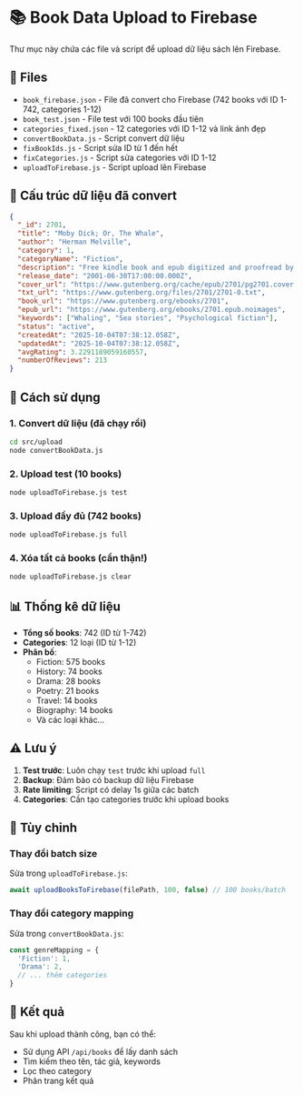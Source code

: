 # 📚 Book Data Upload to Firebase

Thư mục này chứa các file và script để upload dữ liệu sách lên Firebase.

## 📁 Files

- `book_firebase.json` - File đã convert cho Firebase (742 books với ID 1-742, categories 1-12)
- `book_test.json` - File test với 100 books đầu tiên
- `categories_fixed.json` - 12 categories với ID 1-12 và link ảnh đẹp
- `convertBookData.js` - Script convert dữ liệu
- `fixBookIds.js` - Script sửa ID từ 1 đến hết
- `fixCategories.js` - Script sửa categories với ID 1-12
- `uploadToFirebase.js` - Script upload lên Firebase

## 🔄 Cấu trúc dữ liệu đã convert

```json
{
  "_id": 2701,
  "title": "Moby Dick; Or, The Whale",
  "author": "Herman Melville", 
  "category": 1,
  "categoryName": "Fiction",
  "description": "Free kindle book and epub digitized and proofread by volunteers.",
  "release_date": "2001-06-30T17:00:00.000Z",
  "cover_url": "https://www.gutenberg.org/cache/epub/2701/pg2701.cover.medium.jpg",
  "txt_url": "https://www.gutenberg.org/files/2701/2701-0.txt",
  "book_url": "https://www.gutenberg.org/ebooks/2701",
  "epub_url": "https://www.gutenberg.org/ebooks/2701.epub.noimages",
  "keywords": ["Whaling", "Sea stories", "Psychological fiction"],
  "status": "active",
  "createdAt": "2025-10-04T07:38:12.058Z",
  "updatedAt": "2025-10-04T07:38:12.058Z",
  "avgRating": 3.2291189059160557,
  "numberOfReviews": 213
}
```

## 🚀 Cách sử dụng

### 1. Convert dữ liệu (đã chạy rồi)
```bash
cd src/upload
node convertBookData.js
```

### 2. Upload test (10 books)
```bash
node uploadToFirebase.js test
```

### 3. Upload đầy đủ (742 books)
```bash
node uploadToFirebase.js full
```

### 4. Xóa tất cả books (cẩn thận!)
```bash
node uploadToFirebase.js clear
```

## 📊 Thống kê dữ liệu

- **Tổng số books**: 742 (ID từ 1-742)
- **Categories**: 12 loại (ID từ 1-12)
- **Phân bố**:
  - Fiction: 575 books
  - History: 74 books  
  - Drama: 28 books
  - Poetry: 21 books
  - Travel: 14 books
  - Biography: 14 books
  - Và các loại khác...

## ⚠️ Lưu ý

1. **Test trước**: Luôn chạy `test` trước khi upload `full`
2. **Backup**: Đảm bảo có backup dữ liệu Firebase
3. **Rate limiting**: Script có delay 1s giữa các batch
4. **Categories**: Cần tạo categories trước khi upload books

## 🔧 Tùy chỉnh

### Thay đổi batch size
Sửa trong `uploadToFirebase.js`:
```javascript
await uploadBooksToFirebase(filePath, 100, false) // 100 books/batch
```

### Thay đổi category mapping
Sửa trong `convertBookData.js`:
```javascript
const genreMapping = {
  'Fiction': 1,
  'Drama': 2,
  // ... thêm categories
}
```

## 🎯 Kết quả

Sau khi upload thành công, bạn có thể:
- Sử dụng API `/api/books` để lấy danh sách
- Tìm kiếm theo tên, tác giả, keywords
- Lọc theo category
- Phân trang kết quả
